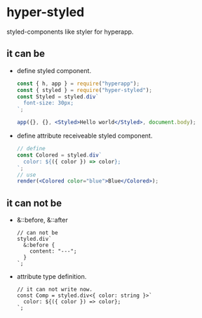 # hyper-styled

styled-components like styler for hyperapp.

## it can be

* define styled component.
  ```jsx
  const { h, app } = require("hyperapp");
  const { styled } = require("hyper-styled");
  const Styled = styled.div`
    font-size: 30px;
  `;

  app({}, {}, <Styled>Hello world</Styled>, document.body);
  ```
* define attribute receiveable styled component.
  ```jsx
  // define
  const Colored = styled.div`
    color: ${({ color }) => color};
  `;
  // use
  render(<Colored color="blue">Blue</Colored>);
  ```

## it can not be

* &::before, &::after
  ```tsx
  // can not be
  styled.div`
    &:before {
      content: "---";
    }
  `;
  ```
* attribute type definition.
  ```tsx
  // it can not write now.
  const Comp = styled.div<{ color: string }>`
    color: ${({ color }) => color};
  `;
  ```

